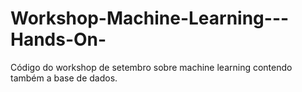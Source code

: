 # Workshop-Machine-Learning---Hands-On-
Código do workshop de setembro sobre machine learning contendo também a base de dados.
